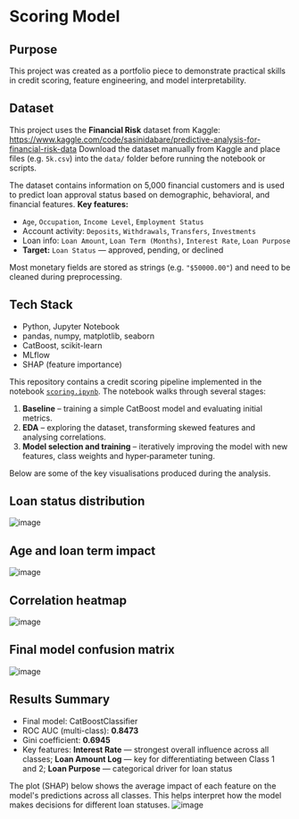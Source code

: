 # Scoring Model

## Purpose
This project was created as a portfolio piece to demonstrate practical skills in credit scoring, feature engineering, and model interpretability.

## Dataset
This project uses the **Financial Risk** dataset from Kaggle:
https://www.kaggle.com/code/sasinidabare/predictive-analysis-for-financial-risk-data
Download the dataset manually from Kaggle and place files (e.g. `5k.csv`) into the `data/` folder before running the notebook or scripts.

The dataset contains information on 5,000 financial customers and is used to predict loan approval status based on demographic, behavioral, and financial features.
**Key features:**
- `Age`, `Occupation`, `Income Level`, `Employment Status`
- Account activity: `Deposits`, `Withdrawals`, `Transfers`, `Investments`
- Loan info: `Loan Amount`, `Loan Term (Months)`, `Interest Rate`, `Loan Purpose`
- **Target:** `Loan Status` — approved, pending, or declined

Most monetary fields are stored as strings (e.g. `"$50000.00"`) and need to be cleaned during preprocessing.

## Tech Stack
- Python, Jupyter Notebook
- pandas, numpy, matplotlib, seaborn
- CatBoost, scikit-learn
- MLflow
- SHAP (feature importance)


This repository contains a credit scoring pipeline implemented in the notebook [`scoring.ipynb`](notebooks/scoring.ipynb). The notebook walks through several stages:

1. **Baseline** – training a simple CatBoost model and evaluating initial metrics.
2. **EDA** – exploring the dataset, transforming skewed features and analysing correlations.
3. **Model selection and training** – iteratively improving the model with new features, class weights and hyper‑parameter tuning.

Below are some of the key visualisations produced during the analysis.

## Loan status distribution

![image](https://github.com/user-attachments/assets/4cca9432-8366-44d1-a046-f7937e0b014c)



## Age and loan term impact

![image](https://github.com/user-attachments/assets/4f2d2bc1-8bcd-48aa-935f-996734433621)


## Correlation heatmap

![image](https://github.com/user-attachments/assets/992bf8aa-9e08-404c-bca0-25229ba537d4)


## Final model confusion matrix

![image](https://github.com/user-attachments/assets/d9981243-1a3e-4945-ba31-ce1722629728)

## Results Summary

- Final model: CatBoostClassifier
- ROC AUC (multi-class): **0.8473**
- Gini coefficient: **0.6945**
- Key features: **Interest Rate** — strongest overall influence across all classes; **Loan Amount Log** — key for differentiating between Class 1 and 2; **Loan Purpose** — categorical driver for loan status
  
The plot (SHAP) below shows the average impact of each feature on the model's predictions across all classes. This helps interpret how the model makes decisions for different loan statuses.
![image](https://github.com/user-attachments/assets/2ed66c4d-32b9-4b25-9b70-6718a76b1dcd)






